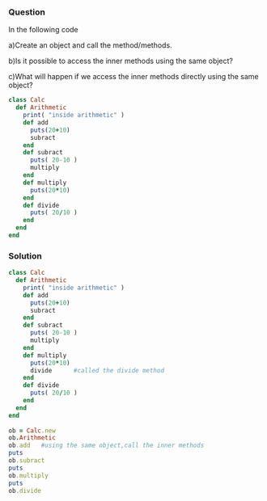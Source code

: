 ### Question  

In the following code

a)Create an object and call the method/methods.

b)Is it possible to access the inner methods using the same object?

c)What will happen if we access the inner methods directly using the same object?


```ruby
class Calc  
  def Arithmetic  
    print( "inside arithmetic" )  
    def add  
      puts(20+10)  
      subract  
    end   	       
    def subract  
      puts( 20-10 )  
      multiply  
    end  
    def multiply  
      puts(20*10)  
    end   
    def divide  
      puts( 20/10 )  
    end  
  end  
end  
```
### Solution
```ruby
class Calc  
  def Arithmetic  
    print( "inside arithmetic" )  
    def add  
      puts(20+10)  
      subract  
    end   
    def subract  
      puts( 20-10 )  
      multiply  
    end  
    def multiply  
      puts(20*10)  
      divide      #called the divide method
    end   
    def divide  
      puts( 20/10 )  
    end  
  end  
end  
 
ob = Calc.new  
ob.Arithmetic  
ob.add   #using the same object,call the inner methods
puts  
ob.subract  
puts  
ob.multiply  
puts      
ob.divide  
```
 
 
 
